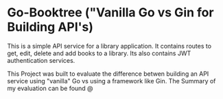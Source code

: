 # Go-Booktree ("Vanilla Go vs Gin for Building API's)
This is a simple API service for a library application. 
It contains routes to get, edit, delete and add books to a library.
Its also contains JWT authentication services.

This Project was built to evaluate the difference betwen building an API service using "vanilla" Go vs using a framework like Gin.
The Summary of my evaluation can be found @
